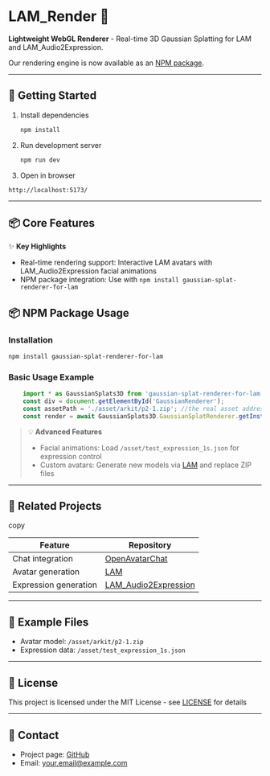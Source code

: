 # LAM\_Render 🎨

**Lightweight WebGL Renderer** - Real-time 3D Gaussian Splatting for LAM and LAM\_Audio2Expression.

Our rendering engine is now available as an [NPM package](https://www.npmjs.com/package/gaussian-splat-renderer-for-lam).

---

## 🚀 Getting Started

1. Install dependencies
   ```bash
   npm install
   ```


2. Run development server

   ```bash
   npm run dev
   ```
3. Open in browser

<pre class="blog-pre"><div class="code-copy"><span></span><div><div class="code-copy-btn"><i class="next-icon next-icon-copy next-large"></i></div></div></div><code class="blog-code">http://localhost:5173/
</code></pre>

---

## 📦 Core Features

✨ **Key Highlights**

* Real-time rendering support: Interactive LAM avatars with LAM\_Audio2Expression facial animations
* NPM package integration: Use with `npm install gaussian-splat-renderer-for-lam`

## 📦 NPM Package Usage

### Installation

```bash
npm install gaussian-splat-renderer-for-lam
```

### Basic Usage Example

```javascript
    import * as GaussianSplats3D from 'gaussian-splat-renderer-for-lam';
    const div = document.getElementById('GaussianRenderer');
    const assetPath = './asset/arkit/p2-1.zip'; //the real asset address
    const render = await GaussianSplats3D.GaussianSplatRenderer.getInstance(div, assetPath);

```

> 💡 **Advanced Features**
>
> * Facial animations: Load `/asset/test_expression_1s.json` for expression control
> * Custom avatars: Generate new models via [LAM](https://github.com/yourname/LAM) and replace ZIP files

---

## 🔗 Related Projects

copy


| Feature               | Repository                                                                |
| --------------------- | ------------------------------------------------------------------------- |
| Chat integration      | [OpenAvatarChat](https://openavatarchat.example/)                         |
| Avatar generation     | [LAM](https://github.com/yourname/LAM)                                    |
| Expression generation | [LAM\_Audio2Expression](https://github.com/yourname/LAM_Audio2Expression) |

---

## 🧪 Example Files

* Avatar model: `/asset/arkit/p2-1.zip`
* Expression data: `/asset/test_expression_1s.json`

---


## 📜 License

This project is licensed under the MIT License - see [LICENSE](https://aistudio.alibaba-inc.com/LICENSE) for details

---

## 📨 Contact

* Project page: [GitHub](https://github.com/aigc3d/LAM_WebRender.git)
* Email: [your.email@example.com](mailto:doris.yxd@alibaba-inc.com)

